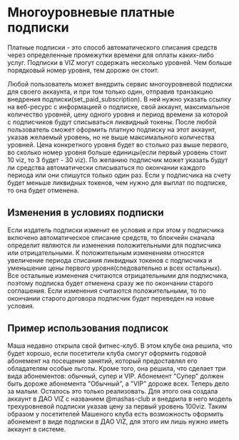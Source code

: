 # Многоуровневые платные подписки

Платные подписки - это способ автоматического списания средств через определенные промежутки времени для оплаты каких-либо услуг. Подписки в VIZ могут содержать несколько уровней. Чем больше порядковый номер уровня, тем дороже он стоит.

Любой пользователь может внедрить сервис многоуровневой подписки для своего аккаунта, и при том только один, отправив транзакцию внедрения подписки(set_paid_subscription). В ней нужно указать ссылку на веб-ресурс с информацией о подписке, свой аккаунт, максимальное количество уровней, цену одного уровня и период времени за которой с подписчиков будут списываться ликвидный токены. После любой пользователь сможет оформить платную подписку на этот аккаунт, указав желаемый уровень, но не выше максимального количества уровней. Цена конкретного уровня будет во столько раз выше первого, во сколько номер уровня больше единицы(если первый уровень стоит 10 viz, то 3 будет - 30 viz). По желанию подписчик может указать будут ли средства автоматически списываться по окончании каждого периода или они спишутся только один раз. Если у подписчика на счету будет меньше ликвидных токенов, чем нужно для выплат по подписке, то она будет отменена.

## Изменения в условиях подписки

Если издатель подписки изменит ее условия и при этом у подписчика включено автоматическое списание средств, то блокчейн сначала определит являются ли изменения положительными для подписчика или отрицательными. К положительным изменениям относятся увеличение периода списания ликвидных токенов с подписчика и уменьшение цены первого уровня(следовательно и всех остальных). Все остальные изменения считаются отрицательными для подписчика, поэтому подписка будет отменена сразу же по окончании старого соглашения. Если изменения считаются положительными, то по окончании старого договора подписчик будет переведен на новые условия.

## Пример использования подписок 

Маша недавно открыла свой фитнес-клуб. В этом клубе она решила, что будет хорошо, если посетители клуба смогут оформить годовой абонемент на посещение занятий, который предоставлял его обладателям особые льготы. Кроме того, она решила, что сделает три вида абонементов: обычный, супер и VIP. Абонемент "Супер" должен быть дороже абонемента "Обычный", а "VIP" дороже всех. Теперь дело за малым. Осталось это только реализовать. Для этого она создала аккаунт в ДАО VIZ с названием @mashas-club и внедрила в него модель трехуровневой подписки указав цену за первый уровень 100viz. Таким образом у посетителей Машеного клуба есть возможность оформить абонемент в виде подписки в ДАО VIZ, для этого им лишь нужно иметь аккаунт в системе.